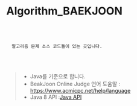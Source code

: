 # Algorithm_BAEKJOON


</br></br>

      알고리즘 문제 소스 코드들이 있는 곳입니다.

</br></br>


> - Java를 기준으로 합니다.
> - BeakJoon Online Judge 언어 도움말 : https://www.acmicpc.net/help/language
> - Java 8 API :[Java API](https://docs.oracle.com/javase/8/docs/api/)
